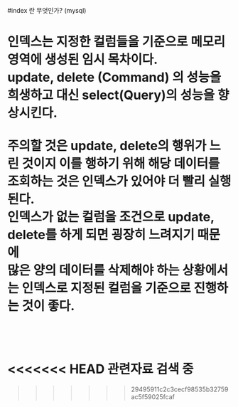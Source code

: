 #index 란 무엇인가? (mysql)

인덱스는 지정한 컬럼들을 기준으로 메모리 영역에 생성된 임시 목차이다. <br/>
update, delete (Command) 의 성능을 희생하고 대신 select(Query)의 성능을 향상시킨다.<br/>
<br/>
주의할 것은 update, delete의 행위가 느린 것이지 이를 행하기 위해 해당 데이터를 조회하는 것은 인덱스가 있어야 더 빨리 실행된다.<br/>
인덱스가 없는 컬럼을 조건으로 update, delete를 하게 되면 굉장히 느려지기 때문에<br/>
많은 양의 데이터를 삭제해야 하는 상황에서는 인덱스로 지정된 컬럼을 기준으로 진행하는 것이 좋다.<br/>
<br/>
<br/>
<br/>
<<<<<<< HEAD
관련자료 검색 중
=======

>>>>>>> 29495911c2c3cecf98535b32759ac5f59025fcaf

